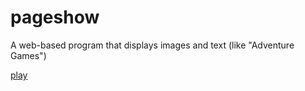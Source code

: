 # pageshow
A web-based program that displays images and text (like "Adventure Games")

[play](https://mps2016js.github.io/pageshow)
